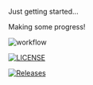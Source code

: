 Just getting started...

Making some progress!

![workflow](https://github.com/ASmokeyPie/devops/actions/workflows/main.yml/badge.svg)

[![LICENSE](https://img.shields.io/github/license/ASmokeyPie/devops.svg?style=flat-square)](https://github.com/ASmokeyPie/devops/blob/master/LICENSE)

[![Releases](https://img.shields.io/github/release/ASmokeyPie/devops/all.svg?style=flat-square)](https://github.com/ASmokeyPie/devops/releases)